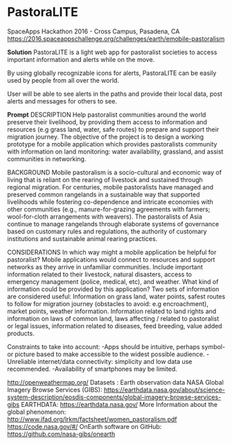 # PastoraLITE

SpaceApps Hackathon 2016 - Cross Campus, Pasadena, CA
https://2016.spaceappschallenge.org/challenges/earth/emobile-pastoralism

**Solution**
PastoraLITE is a light web app for pastoralist societies to access important information and alerts while on the move.

By using globally recognizable icons for alerts, PastoraLITE can be easily used by people from all over the world.

User will be able to see alerts in the paths and provide their local data, post alerts and messages for others to see.

**Prompt**
DESCRIPTION
Help pastoralist communities around the world preserve their livelihood, by providing them access to information and resources (e.g grass land, water, safe routes) to prepare and support their migration journey.
The objective of the project is to design a working prototype for a mobile application which provides pastoralists community with information on land monitoring: water availability, grassland, and assist communities in networking.

BACKGROUND
Mobile pastoralism is a socio-cultural and economic way of living that is reliant on the rearing of livestock and sustained through regional migration. For centuries, mobile pastoralists have managed and preserved common rangelands in a sustainable way that supported livelihoods while fostering co-dependence and intricate economies with other communities (e.g., manure-for-grazing agreements with farmers; wool-for-cloth arrangements with weavers). The pastoralists of Asia continue to manage rangelands through elaborate systems of governance based on customary rules and regulations, the authority of customary institutions and sustainable animal rearing practices.

CONSIDERATIONS
In which way might a mobile application be helpful for pastoralist?
Mobile applications would connect to resources and support networks as they arrive in unfamiliar communities.
Include important information related to their livestock, natural disasters, access to emergency management (police, medical, etc), and weather.
What kind of information could be provided by this application?
Two sets of information are considered useful:
Information on grass land, water points, safest routes to follow for migration journey (obstacles to avoid: e.g encroachment), market points, weather information.
Information related to land rights and information on laws of common land, laws affecting / related to pastoralist or legal issues, information related to diseases, feed breeding, value added products.

Constraints to take into account:
-Apps should be intuitive, perhaps symbol-or picture based to make accessible to the widest possible audience.
-Unreliable internet/data connectivity: simplicity and low data use recommended.
-Availability of smartphones may be limited.


http://openweathermap.org/
Datasets : Earth observation data
NASA Global Imagery Browse Services (GIBS): https://earthdata.nasa.gov/about/science-system-description/eosdis-components/global-imagery-browse-services-gibs
EARTHDATA: https://earthdata.nasa.gov/
More Information about the global phenomenon: http://www.ifad.org/lrkm/factsheet/women_pastoralism.pdf
https://code.nasa.gov/#/
OnEarth software on GitHub: https://github.com/nasa-gibs/onearth

